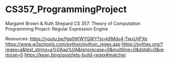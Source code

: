 # CS357_ProgrammingProject
Margaret Brown & Ruth Shepard
CS 357: Theory of Computation
Programming Project: Regular Expression Engine

Resources: 
https://youtu.be/fgp0tKWYQWY?si=k6Mdu4-TwxUjIFXe
https://www.w3schools.com/python/python_regex.asp
https://pythex.org/?regex=a&test_string=a%0Aaa%0A&ignorecase=0&multiline=0&dotall=0&verbose=0
https://kean.blog/post/lets-build-regex#matcher
